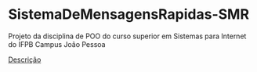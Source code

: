 # SistemaDeMensagensRapidas-SMR 
Projeto da disciplina de POO do curso superior em Sistemas para Internet do IFPB Campus João Pessoa

<a href="https://www.dropbox.com/sh/96wyzcpzepe61jx/AAAdJgtJrTjqZidWHJ-WaJEPa/PROJETO2?dl=0&preview=POO-projeto2-2019.2.pdf">Descrição</a>
